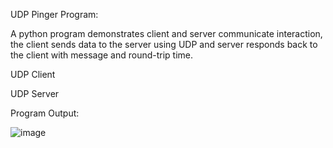 UDP Pinger Program:

A python program demonstrates client and server communicate interaction, the client sends data to the server using UDP and server responds back to the client with message and round-trip time.

UDP Client

UDP Server

Program Output:


![image](https://user-images.githubusercontent.com/56775888/195815164-ec36eb8a-8b2b-448d-a131-13a661ef309e.png)
